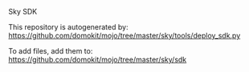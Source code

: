 Sky SDK

This repository is autogenerated by:
https://github.com/domokit/mojo/tree/master/sky/tools/deploy_sdk.py

To add files, add them to:
https://github.com/domokit/mojo/tree/master/sky/sdk
